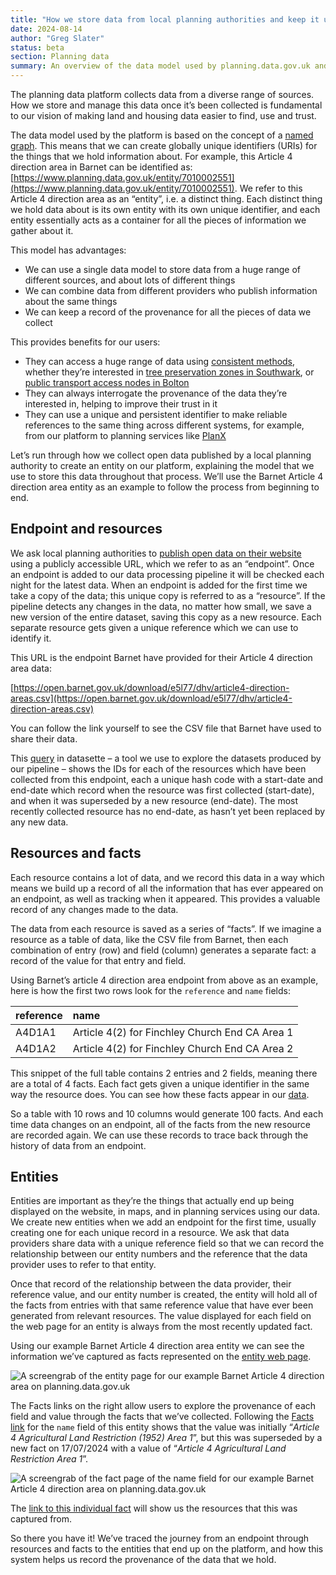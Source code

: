 ```yaml
---
title: "How we store data from local planning authorities and keep it up to date"
date: 2024-08-14
author: "Greg Slater"
status: beta
section: Planning data
summary: An overview of the data model used by planning.data.gov.uk and the benefits it brings to our users.
---
```



The planning data platform collects data from a diverse range of sources. How we store and manage this data once it’s been collected is fundamental to our vision of making land and housing data easier to find, use and trust.

The data model used by the platform is based on the concept of a [named graph](https://en.wikipedia.org/wiki/Named\_graph). This means that we can create globally unique identifiers (URIs) for the things that we hold information about. For example, this Article 4 direction area in Barnet can be identified as: [https://www.planning.data.gov.uk/entity/7010002551](https://www.planning.data.gov.uk/entity/7010002551). We refer to this Article 4 direction area as an “entity”, i.e. a distinct thing. Each distinct thing we hold data about is its own entity with its own unique identifier, and each entity essentially acts as a container for all the pieces of information we gather about it.

This model has advantages:

* We can use a single data model to store data from a huge range of different sources, and about lots of different things  
* We can combine data from different providers who publish information about the same things  
* We can keep a record of the provenance for all the pieces of data we collect

This provides benefits for our users:

* They can access a huge range of data using [consistent methods](https://www.planning.data.gov.uk/docs), whether they’re interested in [tree preservation zones in Southwark](https://www.planning.data.gov.uk/entity/?dataset=tree-preservation-zone&geometry_curie=statistical-geography%3AE09000028&entry_date_day=&entry_date_month=&entry_date_year=), or [public transport access nodes in Bolton](https://www.planning.data.gov.uk/entity/?dataset=transport-access-node\&geometry\_curie=statistical-geography%3AE08000001\&entry\_date\_day=\&entry\_date\_month=\&entry\_date\_year=)  
* They can always interrogate the provenance of the data they’re interested in, helping to improve their trust in it  
* They can use a unique and persistent identifier to make reliable references to the same thing across different systems, for example, from our platform to planning services like [PlanX](https://www.planx.uk/)

Let’s run through how we collect open data published by a local planning authority to create an entity on our platform, explaining the model that we use to store this data throughout that process. We’ll use the Barnet Article 4 direction area entity as an example to follow the process from beginning to end.

## Endpoint and resources

We ask local planning authorities to [publish open data on their website](https://www.planning.data.gov.uk/guidance/publish-data-on-your-website) using a publicly accessible URL, which we refer to as an “endpoint”. Once an endpoint is added to our data processing pipeline it will be checked each night for the latest data. When an endpoint is added for the first time we take a copy of the data; this unique copy is referred to as a “resource”. If the pipeline detects any changes in the data, no matter how small, we save a new version of the entire dataset, saving this copy as a new resource. Each separate resource gets given a unique reference which we can use to identify it.

This URL is the endpoint Barnet have provided for their Article 4 direction area data: 

[https://open.barnet.gov.uk/download/e5l77/dhv/article4-direction-areas.csv](https://open.barnet.gov.uk/download/e5l77/dhv/article4-direction-areas.csv) 

You can follow the link yourself to see the CSV file that Barnet have used to share their data.

This [query](https://datasette.planning.data.gov.uk/digital-land?sql=SELECT+%0D%0A++name%2C+%0D%0A++collection%2C+%0D%0A++pipeline%2C+%0D%0A++endpoint\_url%2C+%0D%0A++resource%2C+%0D%0A++endpoint\_entry\_date%2C+%0D%0A++endpoint\_end\_date%2C+%0D%0A++resource\_start\_date%2C+%0D%0A++resource\_end\_date+%0D%0AFROM+reporting\_historic\_endpoints+%0D%0AWHERE+%0D%0A+++organisation+%3D+%22local-authority-eng%3ABNE%22+%0D%0A+++AND+pipeline+%3D+%22article-4-direction-area%22) in datasette – a tool we use to explore the datasets produced by our pipeline – shows the IDs for each of the resources which have been collected from this endpoint, each a unique hash code with a start-date and end-date which record when the resource was first collected (start-date), and when it was superseded by a new resource (end-date). The most recently collected resource has no end-date, as hasn’t yet been replaced by any new data.

## Resources and facts

Each resource contains a lot of data, and we record this data in a way which means we build up a record of all the information that has ever appeared on an endpoint, as well as tracking when it appeared. This provides a valuable record of any changes made to the data.

The data from each resource is saved as a series of “facts”. If we imagine a resource as a table of data, like the CSV file from Barnet, then each combination of entry (row) and field (column) generates a separate fact: a record of the value for that entry and field.

Using Barnet’s article 4 direction area endpoint from above as an example, here is how the first two rows look for the `reference` and `name` fields:

| reference | name |
| :---- | :---- |
| A4D1A1 | Article 4(2) for Finchley Church End CA Area 1 |
| A4D1A2 | Article 4(2) for Finchley Church End CA Area 2 |

This snippet of the full table contains 2 entries and 2 fields, meaning there are a total of 4 facts. Each fact gets given a unique identifier in the same way the resource does. You can see how these facts appear in our [data](https://datasette.planning.data.gov.uk/article-4-direction-area?sql=SELECT+%0D%0A++fr.resource%2C+%0D%0A++fr.entry\_number%2C+%0D%0A++f.fact%2C+%0D%0A++f.field%2C+%0D%0A++f.value%0D%0AFROM+fact\_resource+fr%0D%0AINNER+JOIN+fact+f+on+fr.fact+%3D+f.fact%0D%0AWHERE+%0D%0A+++resource+%3D+%222702f238b05ec028cbd33738b718a81ba9fc70680f1e6f313a000980989a96ec%22%0D%0A+++AND+field+in+%28%22reference%22%2C+%22name%22%29%0D%0A+++AND+fr.entry\_number+%3C%3D+2%0D%0A%0D%0A).

So a table with 10 rows and 10 columns would generate 100 facts. And each time data changes on an endpoint, all of the facts from the new resource are recorded again. We can use these records to trace back through the history of data from an endpoint.

## Entities

Entities are important as they’re the things that actually end up being displayed on the website, in maps, and in planning services using our data. We create new entities when we add an endpoint for the first time, usually creating one for each unique record in a resource. We ask that data providers share data with a unique reference field so that we can record the relationship between our entity numbers and the reference that the data provider uses to refer to that entity.

Once that record of the relationship between the data provider, their reference value, and our entity number is created, the entity will hold all of the facts from entries with that same reference value that have ever been generated from relevant resources. The value displayed for each field on the web page for an entity is always from the most recently updated fact.

Using our example Barnet Article 4 direction area entity we can see the information we’ve captured as facts represented on the [entity web page](https://www.planning.data.gov.uk/entity/7010002551\#).

![A screengrab of the entity page for our example Barnet Article 4 direction area on planning.data.gov.uk](/images/diagrams/screengrabs/entity_page_7010002551.png)

The Facts links on the right allow users to explore the provenance of each field and value through the facts that we’ve collected. Following the [Facts link](https://www.planning.data.gov.uk/fact/?dataset=article-4-direction-area\&entity=7010002551\&field=name) for the `name` field of this entity shows that the value was initially “*Article 4 Agricultural Land Restriction (1952) Area 1*”, but this was superseded by a new fact on 17/07/2024 with a value of “*Article 4 Agricultural Land Restriction Area 1*”. 

![A screengrab of the fact page of the name field for our example Barnet Article 4 direction area on planning.data.gov.uk](/images/diagrams/screengrabs/fact_page_7010002551_name.png)

The [link to this individual fact](https://www.planning.data.gov.uk/fact/b1fe5cdcec6d7f478338a7a5216b079a38d2e7745b6d79a67dbf1e85bf7c0293?dataset=article-4-direction-area) will show us the resources that this was captured from.

So there you have it\! We’ve traced the journey from an endpoint through resources and facts to the entities that end up on the platform, and how this system helps us record the provenance of the data that we hold.